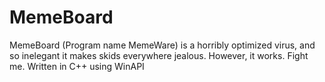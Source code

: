 # MemeBoard
MemeBoard (Program name MemeWare) is a horribly optimized virus, and so inelegant it makes skids everywhere jealous. However, it works. Fight me. Written in C++ using WinAPI
